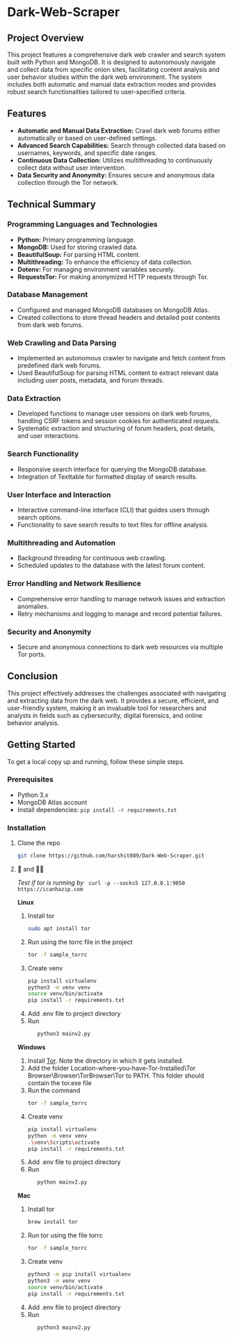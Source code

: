 # Dark-Web-Scraper

## Project Overview
This project features a comprehensive dark web crawler and search system built with Python and MongoDB. It is designed to autonomously navigate and collect data from specific onion sites, facilitating content analysis and user behavior studies within the dark web environment. The system includes both automatic and manual data extraction modes and provides robust search functionalities tailored to user-specified criteria.

## Features
- **Automatic and Manual Data Extraction:** Crawl dark web forums either automatically or based on user-defined settings.
- **Advanced Search Capabilities:** Search through collected data based on usernames, keywords, and specific date ranges.
- **Continuous Data Collection:** Utilizes multithreading to continuously collect data without user intervention.
- **Data Security and Anonymity:** Ensures secure and anonymous data collection through the Tor network.

## Technical Summary

### Programming Languages and Technologies
- **Python:** Primary programming language.
- **MongoDB:** Used for storing crawled data.
- **BeautifulSoup:** For parsing HTML content.
- **Multithreading:** To enhance the efficiency of data collection.
- **Dotenv:** For managing environment variables securely.
- **RequestsTor:** For making anonymized HTTP requests through Tor.

### Database Management
- Configured and managed MongoDB databases on MongoDB Atlas.
- Created collections to store thread headers and detailed post contents from dark web forums.

### Web Crawling and Data Parsing
- Implemented an autonomous crawler to navigate and fetch content from predefined dark web forums.
- Used BeautifulSoup for parsing HTML content to extract relevant data including user posts, metadata, and forum threads.

### Data Extraction
- Developed functions to manage user sessions on dark web forums, handling CSRF tokens and session cookies for authenticated requests.
- Systematic extraction and structuring of forum headers, post details, and user interactions.

### Search Functionality
- Responsive search interface for querying the MongoDB database.
- Integration of Texttable for formatted display of search results.

### User Interface and Interaction
- Interactive command-line interface (CLI) that guides users through search options.
- Functionality to save search results to text files for offline analysis.

### Multithreading and Automation
- Background threading for continuous web crawling.
- Scheduled updates to the database with the latest forum content.

### Error Handling and Network Resilience
- Comprehensive error handling to manage network issues and extraction anomalies.
- Retry mechanisms and logging to manage and record potential failures.

### Security and Anonymity
- Secure and anonymous connections to dark web resources via multiple Tor ports.

## Conclusion
This project effectively addresses the challenges associated with navigating and extracting data from the dark web. It provides a secure, efficient, and user-friendly system, making it an invaluable tool for researchers and analysts in fields such as cybersecurity, digital forensics, and online behavior analysis.

## Getting Started
To get a local copy up and running, follow these simple steps.

### Prerequisites
- Python 3.x
- MongoDB Atlas account
- Install dependencies: `pip install -r requirements.txt`

### Installation
1. Clone the repo
   ```sh
   git clone https://github.com/harshit089/Dark-Web-Scraper.git
2. 🧅 and 🏃‍♂️

      *Test if tor is running by* ``` curl -p --socks5 127.0.0.1:9050 https://icanhazip.com```
   
   __Linux__ 

   1. Install tor 
      ```sh 
      sudo apt install tor
      ```
   2. Run using the torrc file in the project
      ```sh
      tor -f sample_torrc
      ```
   3. Create venv
      ```sh
      pip install virtualenv
      python3 -m venv venv
      source venv/bin/activate
      pip install -r requirements.txt
      ```
   4. Add .env file to project directory
   5. Run
      ```sh 
         python3 mainv2.py
      ```

   __Windows__
   1. Install [Tor](https://www.torproject.org/download/). Note the directory in which it gets installed.
   2. Add the folder Location-where-you-have-Tor-Installed\Tor Browser\Browser\TorBrowser\Tor to PATH. This folder should contain the tor.exe file
   3. Run the command
      ```sh
      tor -f sample_torrc
      ```
   4. Create venv
      ```sh 
      pip install virtualenv
      python -m venv venv
      .\venv\Scripts\activate
      pip install -r requirements.txt
      ```
   5. Add .env file to project directory
   6. Run
      ```sh 
         python mainv2.py
      ```

   __Mac__
   1. Install tor
      ```sh 
      brew install tor
      ```
   2. Run tor using the file torrc
      ```sh 
      tor -f sample_torrc
      ```
   3. Create venv
      ```sh
      python3 -m pip install virtualenv
      python3 -m venv venv
      source venv/bin/activate
      pip install -r requirements.txt
      ```
   4. Add .env file to project directory
   5. Run
      ```sh 
         python3 mainv2.py
      ```

